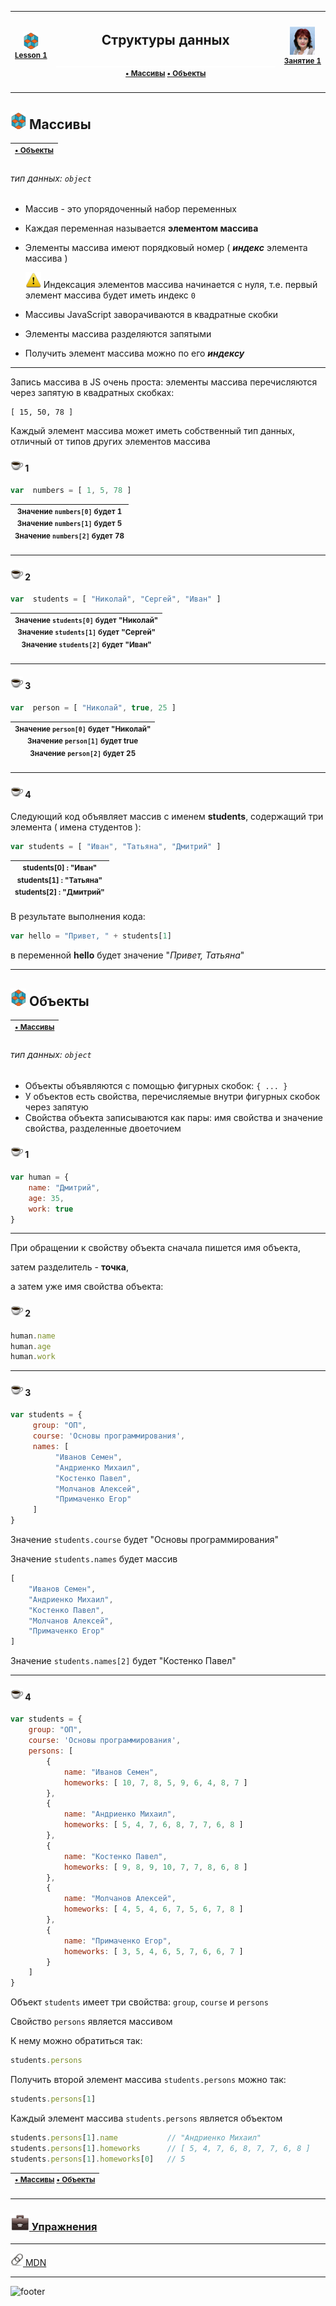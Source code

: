 [footer]: https://github.com/garevna/js-course/raw/master/images/a-level-ico.png?raw=true
[me]: https://raw.githubusercontent.com/garevna/a-level-js-lessons/master/ico/myPhoto-40.png "Ⓒ Irina Fylyppova ( garevna ) 2019"

[ico20]: https://raw.githubusercontent.com/garevna/a-level-js-lessons/master/ico/a-level-20.png
[ico25]: https://raw.githubusercontent.com/garevna/a-level-js-lessons/master/ico/a-level-25.png
[hw-30]: https://raw.githubusercontent.com/garevna/a-level-js-lessons/master/ico/briefcase-30.png
[cap-20]: https://raw.githubusercontent.com/garevna/a-level-js-lessons/master/ico/coffee-20.png
[cap-25]: https://raw.githubusercontent.com/garevna/a-level-js-lessons/master/ico/coffee-25.png
[cap-30]: https://raw.githubusercontent.com/garevna/a-level-js-lessons/master/ico/coffee-30.png
[error]: https://raw.githubusercontent.com/garevna/a-level-js-lessons/master/ico/no_entry-20.png
[warn]: https://raw.githubusercontent.com/garevna/a-level-js-lessons/master/ico/warning-25.png
[link]: https://raw.githubusercontent.com/garevna/a-level-js-lessons/master/ico/link-20.png
[space-800]: https://raw.githubusercontent.com/garevna/a-level-js-lessons/master/ico/space-800.png

[lesson]: ../lessons/lesson-01.md

| ![ico25] <br/><sup>[**Lesson&nbsp;1**][lesson]</sup> | <h2>Структуры данных</h2>![space-800]<sup>[• Массивы](#arrays) [• Объекты](#objects)</sup> | ![me] <br/><sup>[**Занятие&nbsp;1**][lesson]</sup> |
|:-:|:-:|:-:|

_________________________________________________________________________

<a name="arrays"></a>
## ![ico25] Массивы

| <sup>[• Объекты](#objects)</sup> |
|-|

###### тип данных: `object`

* Массив - это упорядоченный набор переменных
* Каждая переменная называется **элементом массива**
* Элементы массива имеют порядковый номер ( **_индекс_** элемента массива )

    ![warn] Индексация элементов массива начинается с нуля, т.е. первый элемент массива будет иметь индекс `0`

* Массивы JavaScript заворачиваются в квадратные скобки
* Элементы массива разделяются запятыми
* Получить элемент массива можно по его **_индексу_**

_____________________________________________________________

Запись массива в JS очень проста: элементы массива перечисляются через запятую в квадратных скобках:

```
[ 15, 50, 78 ]
```

Каждый элемент массива может иметь собственный тип данных, отличный от типов других элементов массива

#### ![cap-20] 1

```javascript
var  numbers = [ 1, 5, 78 ]
```

| <sup>Значение `numbers[0]` будет 1<br/>Значение `numbers[1]` будет 5<br/>Значение `numbers[2]` будет 78</sup> |
|-|

</td></tr></table>

________________________________________________________

#### ![cap-20] 2

```javascript
var  students = [ "Николай", "Сергей", "Иван" ]
```

| <sup>Значение `students[0]` будет "Николай"<br/>Значение `students[1]` будет "Сергей"<br/>Значение `students[2]` будет "Иван"</sup> |
|-|

________________________________________________________

#### ![cap-20] 3

```javascript
var  person = [ "Николай", true, 25 ]
```

| <sup>Значение `person[0]` будет "Николай"<br/>Значение `person[1]` будет true<br/>Значение `person[2]` будет 25</sup> |
|-|

________________________________________________________

#### ![cap-20] 4

Следующий код объявляет массив с именем **students**, содержащий три элемента ( имена студентов ):

```javascript
var students = [ "Иван", "Татьяна", "Дмитрий" ]
```

| <sup>students[0] :  "Иван"<br/>students[1] :  "Татьяна"<br/>students[2] :  "Дмитрий"</sup> |
|-|

В результате выполнения кода:

```javascript
var hello = "Привет, " + students[1]
```
в переменной  **hello**  будет значение "*Привет, Татьяна*"

_____________________________________________________________

<a name="objects"></a>
## ![ico25] Объекты

| <sup>[• Массивы](#arrays)</sup> |
|-|

###### тип данных: `object`

* Объекты объявляются с помощью фигурных скобок: `{ ... }`
* У объектов есть свойства, перечисляемые внутри фигурных скобок через запятую
* Свойства объекта записываются как пары: имя свойства и значение свойства, разделенные двоеточием


#### ![cap-20] 1

```javascript
var human = {
    name: "Дмитрий",
    age: 35,
    work: true
}
```

_____________________________________________________________

При обращении к свойству объекта сначала пишется имя объекта,

затем разделитель - **точка**,

а затем уже имя свойства объекта:


#### ![cap-20] 2

```javascript
human.name
human.age
human.work
```

________________________________________________________

#### ![cap-20] 3

```javascript
var students = {
     group: "ОП",
     course: 'Основы программирования',
     names: [
          "Иванов Семен",
          "Андриенко Михаил",
          "Костенко Павел",
          "Молчанов Алексей",
          "Примаченко Егор"
     ]
}
```

Значение  `students.course`  будет "Основы программирования"

Значение `students.names` будет массив

```javascript
[
    "Иванов Семен",
    "Андриенко Михаил",
    "Костенко Павел",
    "Молчанов Алексей",
    "Примаченко Егор"
]
```

Значение `students.names[2]` будет "Костенко Павел"

________________________________________________________

#### ![cap-20] 4

```javascript
var students = {
    group: "ОП",
    course: 'Основы программирования',
    persons: [
        {
            name: "Иванов Семен",
            homeworks: [ 10, 7, 8, 5, 9, 6, 4, 8, 7 ]
        },
        {
            name: "Андриенко Михаил",
            homeworks: [ 5, 4, 7, 6, 8, 7, 7, 6, 8 ]
        },
        {
            name: "Костенко Павел",
            homeworks: [ 9, 8, 9, 10, 7, 7, 8, 6, 8 ]
        },
        {
            name: "Молчанов Алексей",
            homeworks: [ 4, 5, 4, 6, 7, 5, 6, 7, 8 ]
        },
        {
            name: "Примаченко Егор",
            homeworks: [ 3, 5, 4, 6, 5, 7, 6, 6, 7 ]
        }
    ]
}
```

Объект  `students`  имеет три свойства: `group`,  `course`  и  `persons`

Свойство  `persons`  является массивом

К нему можно обратиться так:

```javascript
students.persons
```

Получить второй элемент массива `students.persons` можно так:

```javascript
students.persons[1]
```

Каждый элемент массива `students.persons` является объектом

```javascript      
students.persons[1].name           // "Андриенко Михаил"
students.persons[1].homeworks      // [ 5, 4, 7, 6, 8, 7, 7, 6, 8 ]
students.persons[1].homeworks[0]   // 5
```

| <sup>[• Массивы](#arrays) [• Объекты](#objects)</sup> |
|-|
_____________________________________________________________

### [![hw-30] Упражнения](https://docs.google.com/forms/d/e/1FAIpQLSexcuOpJS2d0KNNU1qTUlD5Exnf0FGI9Wb9d2I5YvViwuSKDA/viewform)

________________________________________________________

[![link] MDN](https://developer.mozilla.org/en-US/docs/Web/JavaScript/Data_structures)

_________________________________________________________________________

![footer]
